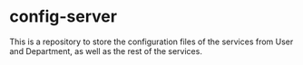 # config-server
This is a repository to store the configuration files of the services from User and Department, as well as the rest of the services.
